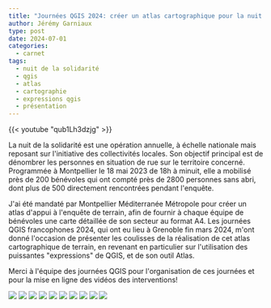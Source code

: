 ```yaml
---
title: "Journées QGIS 2024: créer un atlas cartographique pour la nuit de la solidarité à Montpellier"
author: Jérémy Garniaux
type: post
date: 2024-07-01
categories:
  - carnet
tags:
  - nuit de la solidarité
  - qgis
  - atlas
  - cartographie
  - expressions qgis
  - présentation
---
```


{{< youtube "qub1Lh3dzjg" >}}

La nuit de la solidarité est une opération annuelle, à échelle nationale mais reposant sur l'initiative des collectivités locales. Son objectif principal est de dénombrer les personnes en situation de rue sur le territoire concerné. Programmée à Montpellier le 18 mai 2023 de 18h à minuit, elle a mobilisé près de 200 bénévoles qui ont compté près de 2800 personnes sans abri, dont plus de 500 directement rencontrées pendant l'enquête.

J'ai été mandaté par Montpellier Méditerranée Métropole pour créer un atlas d'appui à l'enquête de terrain, afin de fournir à chaque équipe de bénévoles une carte détaillée de son secteur au format A4. Les journées QGIS francophones 2024, qui ont eu lieu à Grenoble fin mars 2024, m'ont donné l'occasion de présenter les coulisses de la réalisation de cet atlas cartographique de terrain, en revenant en particulier sur l'utilisation des puissantes "expressions" de QGIS, et de son outil Atlas. 

Merci à l'équipe des journées QGIS pour l'organisation de ces journées et pour la mise en ligne des vidéos des interventions! 

![](albums/carnet/ndls2023/ndls_1.jpg)
![](albums/carnet/ndls2023/ndls_2.jpg)
![](albums/carnet/ndls2023/ndls_3.jpg)
![](albums/carnet/ndls2023/ndls_4.jpg)
![](albums/carnet/ndls2023/ndls_5.jpg)
![](albums/carnet/ndls2023/ndls_6.jpg)
![](albums/carnet/ndls2023/ndls_7.jpg)
![](albums/carnet/ndls2023/ndls_8.jpg)
![](albums/carnet/ndls2023/ndls_9.jpg)
![](albums/carnet/ndls2023/ndls_10.jpg)